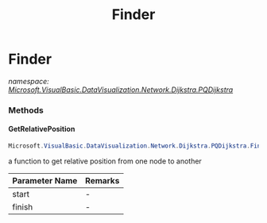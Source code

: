 ﻿---
title: Finder
---

# Finder
_namespace: [Microsoft.VisualBasic.DataVisualization.Network.Dijkstra.PQDijkstra](N-Microsoft.VisualBasic.DataVisualization.Network.Dijkstra.PQDijkstra.html)_





### Methods

#### GetRelativePosition
```csharp
Microsoft.VisualBasic.DataVisualization.Network.Dijkstra.PQDijkstra.Finder.GetRelativePosition(System.Int32,System.Int32)
```
a function to get relative position from one node to another

|Parameter Name|Remarks|
|--------------|-------|
|start|-|
|finish|-|



